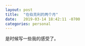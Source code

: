 ```yaml
---
layout: post
title:  "在伯克利的两个月"
date:   2019-03-14 18:42:11 -0700
categories: personal
---
```

是时候写一些我的感受了。
